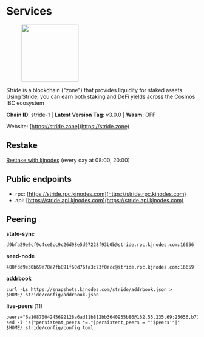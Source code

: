 # Services

<figure><img src="https://raw.githubusercontent.com/kj89/testnet_manuals/main/pingpub/logos/stride.png" width="150" alt=""><figcaption></figcaption></figure>

Stride is a blockchain ("zone") that provides liquidity for staked assets.  Using Stride, you can earn both staking and DeFi yields across the Cosmos IBC ecosystem

**Chain ID**: stride-1 | **Latest Version Tag**: v3.0.0 | **Wasm**: OFF

Website: [https://stride.zone](https://stride.zone)

## Restake

[Restake with kjnodes](https://restake.app/stride/stridevaloper1j8gkhtllnp252l6g6zwzea30e7pvzqttr9768n) (every day at 08:00, 20:00)
## Public endpoints

* rpc: [https://stride.rpc.kjnodes.com](https://stride.rpc.kjnodes.com)
* api: [https://stride.api.kjnodes.com](https://stride.api.kjnodes.com)

## Peering

**state-sync**

```
d9bfa29e0cf9c4ce0cc9c26d98e5d97228f93b0b@stride.rpc.kjnodes.com:16656
```

**seed-node**

```
400f3d9e30b69e78a7fb891f60d76fa3c73f0ecc@stride.rpc.kjnodes.com:16659
```

**addrbook**
```
curl -Ls https://snapshots.kjnodes.com/stride/addrbook.json > $HOME/.stride/config/addrbook.json
```

**live-peers** (11)
```
peers="6a1087004245692128a6ad11b812bb3640955b86@162.55.235.69:25656,b72d5281c9388ae9f1274ec3b92c1db17857a4b7@194.195.246.27:26656,71082b73b93979f772b6e53bd700ca13cb69b847@162.251.235.253:26656,025c055b34da508bf6da83590e29f3a51b935b70@23.88.69.22:28656,04ea9eceee16db90872fee3fbef9ac50a87702c5@185.248.24.29:26656,d36ac7580cc8907a00b0add8c3b047caea6df4ed@107.155.67.202:26636,b07b6cc0b70f15e20c0125b202b7fbc5680b8836@136.243.78.251:36656,182d866c8be094dffad6719702ff2514b5dfeabb@54.37.129.164:54356,d13d51e660dbd89d6660ac9b61957c5e727efdae@135.181.130.145:6000,dfc62810eeaab86587b2975c79f3c12d4830652d@15.235.114.54:26656,d9bfa29e0cf9c4ce0cc9c26d98e5d97228f93b0b@144.76.163.233:16656"
sed -i 's|^persistent_peers *=.*|persistent_peers = "'$peers'"|' $HOME/.stride/config/config.toml
```
